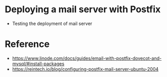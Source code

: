 # Deploying a mail server with Postfix
- Testing the deployment of mail server


# Reference
- https://www.linode.com/docs/guides/email-with-postfix-dovecot-and-mysql/#install-packages
- https://reintech.io/blog/configuring-postfix-mail-server-ubuntu-2004

